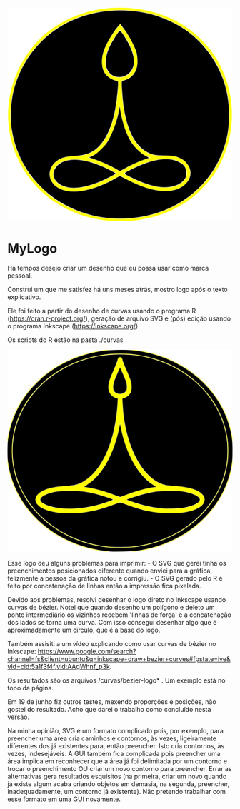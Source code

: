 ![](./curvas/bezier-logo-contornos.png)


# MyLogo

Há tempos desejo criar um desenho que eu possa usar como marca pessoal.

Construi um que me satisfez há uns meses atrás, mostro logo após o texto explicativo.

Ele foi feito a partir do desenho de curvas usando o programa R (https://cran.r-project.org/), geração de arquivo SVG e (pós) edição usando o programa Inkscape (https://inkscape.org/).

Os scripts do R estão na pasta ./curvas

![](./curvas/Medita15.png)

Esse logo deu alguns problemas para imprimir: 
	- O SVG que gerei tinha os preenchimentos posicionados diferente quando enviei para a gráfica, felizmente a pessoa da gráfica notou e corrigiu.
	- O SVG gerado pelo R é feito por concatenação de linhas então a impressão fica pixelada. 
	
Devido aos problemas, resolvi desenhar o logo direto no Inkscape usando curvas de bézier. Notei que quando desenho um polígono e deleto um ponto intermediário os vizinhos recebem 'linhas de força' e a concatenação dos lados se torna uma curva. Com isso consegui desenhar algo que é aproximadamente um círculo, que é a base do logo.

Também assisiti a um vídeo explicando como usar curvas de bézier no Inkscape: https://www.google.com/search?channel=fs&client=ubuntu&q=inkscape+draw+bezier+curves#fpstate=ive&vld=cid:5a1f3f4f,vid:AAgWhnf_p3k.

Os resultados são os arquivos /curvas/bezier-logo* . Um exemplo está no topo da página.

Em 19 de junho fiz outros testes, mexendo proporções e posições, não gostei do resultado. Acho que darei o trabalho como concluído nesta versão.

Na minha opinião, SVG é um formato complicado pois, por exemplo, para preencher uma área cria caminhos e contornos, às vezes, ligeiramente diferentes dos já existentes para, então preencher. Isto cria contornos, às vezes, indesejáveis. A GUI também fica complicada pois preencher uma área implica em reconhecer que a área já foi delimitada por um contorno e trocar o preenchimento OU criar um novo contorno para preencher. Errar as alternativas gera resultados esquisitos (na primeira, criar um novo quando já existe algum acaba criando objetos em demasia, na segunda, preencher, inadequadamente, um contorno já existente). Não pretendo trabalhar com esse formato em uma GUI novamente.

 
